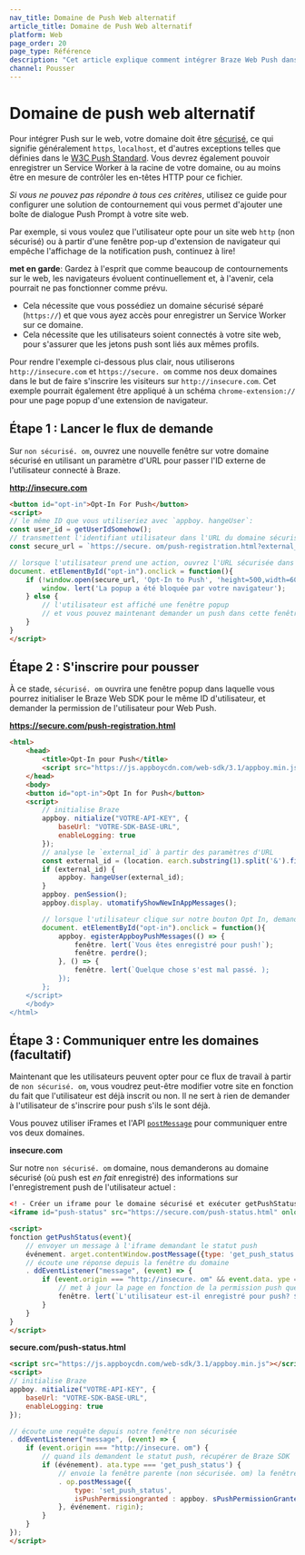 ```yaml
---
nav_title: Domaine de Push Web alternatif
article_title: Domaine de Push Web alternatif
platform: Web
page_order: 20
page_type: Référence
description: "Cet article explique comment intégrer Braze Web Push dans un domaine alternatif."
channel: Pousser
---
```


# Domaine de push web alternatif

Pour intégrer Push sur le web, votre domaine doit être [sécurisé][2], ce qui signifie généralement `https`, `localhost`, et d'autres exceptions telles que définies dans le [W3C Push Standard][1]. Vous devrez également pouvoir enregistrer un Service Worker à la racine de votre domaine, ou au moins être en mesure de contrôler les en-têtes HTTP pour ce fichier.

_Si vous ne pouvez pas répondre à tous ces critères_, utilisez ce guide pour configurer une solution de contournement qui vous permet d'ajouter une boîte de dialogue Push Prompt à votre site web.

Par exemple, si vous voulez que l'utilisateur opte pour un site web `http` (non sécurisé) ou à partir d'une fenêtre pop-up d'extension de navigateur qui empêche l'affichage de la notification push, continuez à lire!

**met en garde**: Gardez à l'esprit que comme beaucoup de contournements sur le web, les navigateurs évoluent continuellement et, à l'avenir, cela pourrait ne pas fonctionner comme prévu.

* Cela nécessite que vous possédiez un domaine sécurisé séparé (`https://`) et que vous ayez accès pour enregistrer un Service Worker sur ce domaine.
* Cela nécessite que les utilisateurs soient connectés à votre site web, pour s'assurer que les jetons push sont liés aux mêmes profils.

Pour rendre l'exemple ci-dessous plus clair, nous utiliserons `http://insecure.com` et `https://secure. om` comme nos deux domaines dans le but de faire s'inscrire les visiteurs sur `http://insecure.com`. Cet exemple pourrait également être appliqué à un schéma `chrome-extension://` pour une page popup d'une extension de navigateur.

## Étape 1 : Lancer le flux de demande

Sur `non sécurisé. om`, ouvrez une nouvelle fenêtre sur votre domaine sécurisé en utilisant un paramètre d'URL pour passer l'ID externe de l'utilisateur connecté à Braze.


**http://insecure.com**
```html
<button id="opt-in">Opt-In For Push</button>
<script>
// le même ID que vous utiliseriez avec `appboy. hangeUser`:
const user_id = getUserIdSomehow();
// transmettent l'identifiant utilisateur dans l'URL du domaine sécurisé :
const secure_url = `https://secure. om/push-registration.html?external_id=${user_id}`;

// lorsque l'utilisateur prend une action, ouvrez l'URL sécurisée dans une nouvelle fenêtre
document. etElementById("opt-in").onclick = function(){
    if (!window.open(secure_url, 'Opt-In to Push', 'height=500,width=600,left=150,top=150')) {
        window. lert('La popup a été bloquée par votre navigateur');
    } else {
        // l'utilisateur est affiché une fenêtre popup
        // et vous pouvez maintenant demander un push dans cette fenêtre
    }
}
</script>
```

## Étape 2 : S'inscrire pour pousser

À ce stade, `sécurisé. om` ouvrira une fenêtre popup dans laquelle vous pourrez initialiser le Braze Web SDK pour le même ID d'utilisateur, et demander la permission de l'utilisateur pour Web Push.

**https://secure.com/push-registration.html**
```html
<html>
    <head>
        <title>Opt-In pour Push</title>
        <script src="https://js.appboycdn.com/web-sdk/3.1/appboy.min.js"></script>
    </head>
    <body>
    <button id="opt-in">Opt In for Push</button>
    <script>
        // initialise Braze
        appboy. nitialize("VOTRE-API-KEY", {
            baseUrl: "VOTRE-SDK-BASE-URL",
            enableLogging: true
        });
        // analyse le `external_id` à partir des paramètres d'URL
        const external_id = (location. earch.substring(1).split('&').find(param => param.startsWith('external_id=')) || ''). plit('=')[1] || '';
        if (external_id) {
            appboy. hangeUser(external_id);
        }
        appboy. penSession();
        appboy.display. utomatifyShowNewInAppMessages();

        // lorsque l'utilisateur clique sur notre bouton Opt In, demande l'autorisation
        document. etElementById("opt-in").onclick = function(){
            appboy. egisterAppboyPushMessages(() => {
                fenêtre. lert(`Vous êtes enregistré pour push!`);
                fenêtre. perdre();
            }, () => {
                fenêtre. lert(`Quelque chose s'est mal passé. );
            });
        };
    </script>
    </body>
</html>
```

## Étape 3 : Communiquer entre les domaines (facultatif)

Maintenant que les utilisateurs peuvent opter pour ce flux de travail à partir de `non sécurisé. om`, vous voudrez peut-être modifier votre site en fonction du fait que l'utilisateur est déjà inscrit ou non. Il ne sert à rien de demander à l'utilisateur de s'inscrire pour push s'ils le sont déjà.

Vous pouvez utiliser iFrames et l'API [`postMessage`][3] pour communiquer entre vos deux domaines.

**insecure.com**

Sur notre `non sécurisé. om` domaine, nous demanderons au domaine sécurisé (où push est _en fait_ enregistré) des informations sur l'enregistrement push de l'utilisateur actuel :

```html
<! - Créer un iframe pour le domaine sécurisé et exécuter getPushStatus onload-->
<iframe id="push-status" src="https://secure.com/push-status.html" onload="getPushStatus()" style="display:none;"></iframe>

<script>
fonction getPushStatus(event){
    // envoyer un message à l'iframe demandant le statut push
    événement. arget.contentWindow.postMessage({type: 'get_push_status'}, 'https://secure. om');
    // écoute une réponse depuis la fenêtre du domaine
    . ddEventListener("message", (event) => {
        if (event.origin === "http://insecure. om" && event.data. ype === 'set_push_status') {
            // met à jour la page en fonction de la permission push que nous avons reçue
            fenêtre. lert(`L'utilisateur est-il enregistré pour push? ${event.data.isPushPermissionGranted}`);
        }
    }   
}
</script>
```

**secure.com/push-status.html**

```html
<script src="https://js.appboycdn.com/web-sdk/3.1/appboy.min.js"></script>
<script>
// initialise Braze
appboy. nitialize("VOTRE-API-KEY", {
    baseUrl: "VOTRE-SDK-BASE-URL",
    enableLogging: true
});

// écoute une requête depuis notre fenêtre non sécurisée
. ddEventListener("message", (event) => {
    if (event.origin === "http://insecure. om") {
        // quand ils demandent le statut push, récupérer de Braze SDK
        if (événement). ata.type === 'get_push_status') {
            // envoie la fenêtre parente (non sécurisée. om) la fenêtre de résultats
            . op.postMessage({
                type: 'set_push_status',
                isPushPermissiongranted : appboy. sPushPermissionGranted()
            }, événement. rigin);
        }
    }
});
</script>
```



[1]: https://www.w3.org/TR/service-workers/#security-considerations
[2]: https://w3c.github.io/webappsec-secure-contexts/
[3]: https://developer.mozilla.org/en-US/docs/Web/API/Window/postMessage
